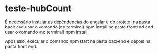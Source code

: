 # teste-hubCount

É necessário instalar as depêndencias do angular e do projeto:
na pasta back end usar o comando (no terminal) npm install
na pasta frontend end usar o comando (no terminal) npm install

Após isso, executar o comando npm start na pasta backend e depois na pasta front end.
